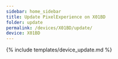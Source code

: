```yaml
---
sidebar: home_sidebar
title: Update PixelExperience on X01BD
folder: update
permalink: /devices/X01BD/update/
device: X01BD
---
```

{% include templates/device_update.md %}
